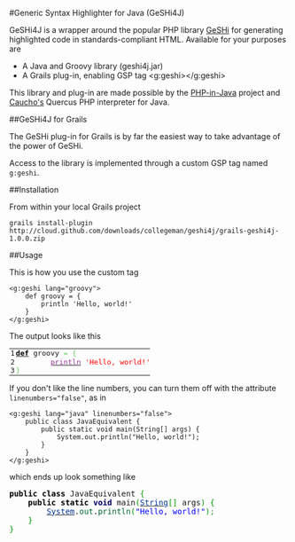 #Generic Syntax Highlighter for Java (GeSHi4J)

GeSHi4J is a wrapper around the popular PHP library [GeSHi](http://qbnz.com/highlighter/faq.php) for generating highlighted code in standards-compliant HTML.  Available for your purposes are

* A Java and Groovy library (geshi4j.jar)
* A Grails plug-in, enabling GSP tag &lt;g:geshi&gt;&lt;/g:geshi&gt;

This library and plug-in are made possible by the [PHP-in-Java](http://github.com/collegeman/php-in-java) project and [Caucho's](http://caucho.com) Quercus PHP interpreter for Java.  

##GeSHi4J for Grails

The GeSHi plug-in for Grails is by far the easiest way to take advantage of the power of GeSHi.

Access to the library is implemented through a custom GSP tag named `g:geshi`.

##Installation

From within your local Grails project

	grails install-plugin http://cloud.github.com/downloads/collegeman/geshi4j/grails-geshi4j-1.0.0.zip

##Usage

This is how you use the custom tag

	<g:geshi lang="groovy">
		def groovy = {
			println 'Hello, world!'
		}
	</g:geshi>
	
The output looks like this

<p><table class="groovy" style="font-family:monospace;"><tbody><tr class="li1"><td style="width:1px;text-align:right;margin:0;padding:0 2px;vertical-align:top;"><pre style="font: normal normal 1em/1.2em monospace; margin:0; padding:0; background:none; vertical-align:top;">1
2
3
</pre></td><td style="font: normal normal 1em/1.2em monospace; margin:0; padding:0; background:none; vertical-align:top;"><pre style="font: normal normal 1em/1.2em monospace; margin:0; padding:0; background:none; vertical-align:top;"><a href="http://www.google.de/search?q=site%3Adocs.codehaus.org/%20def"><span style="color: #000000; font-weight: bold;">def</span></a> groovy <span style="color: #66cc66;">=</span> <span style="color: #66cc66;">&#123;</span>
&nbsp; &nbsp; &nbsp; &nbsp; <a href="http://www.google.de/search?q=site%3Adocs.codehaus.org/%20println"><span style="color: #993399;">println</span></a> <span style="color: #ff0000;">'Hello, world!'</span>
<span style="color: #66cc66;">&#125;</span></pre></td></tr></tbody></table></p>

If you don't like the line numbers, you can turn them off with the attribute `linenumbers="false"`, as in

	<g:geshi lang="java" linenumbers="false">
		public class JavaEquivalent {
			public static void main(String[] args) {
				System.out.println("Hello, world!");
			}
		}
	</g:geshi>

which ends up look something like
	
<p><pre class="java" style="font-family:monospace;"><span style="color: #000000; font-weight: bold;">public</span> <span style="color: #000000; font-weight: bold;">class</span> JavaEquivalent <span style="color: #009900;">&#123;</span>
	<span style="color: #000000; font-weight: bold;">public</span> <span style="color: #000000; font-weight: bold;">static</span> <span style="color: #000066; font-weight: bold;">void</span> main<span style="color: #009900;">&#40;</span><a href="http://www.google.com/search?hl=en&amp;q=allinurl%3Astring+java.sun.com&amp;btnI=I%27m%20Feeling%20Lucky"><span style="color: #003399;">String</span></a><span style="color: #009900;">&#91;</span><span style="color: #009900;">&#93;</span> args<span style="color: #009900;">&#41;</span> <span style="color: #009900;">&#123;</span>
		<a href="http://www.google.com/search?hl=en&amp;q=allinurl%3Asystem+java.sun.com&amp;btnI=I%27m%20Feeling%20Lucky"><span style="color: #003399;">System</span></a>.<span style="color: #006633;">out</span>.<span style="color: #006633;">println</span><span style="color: #009900;">&#40;</span><span style="color: #0000ff;">&quot;Hello, world!&quot;</span><span style="color: #009900;">&#41;</span><span style="color: #339933;">;</span>
	<span style="color: #009900;">&#125;</span>
<span style="color: #009900;">&#125;</span></pre></p>